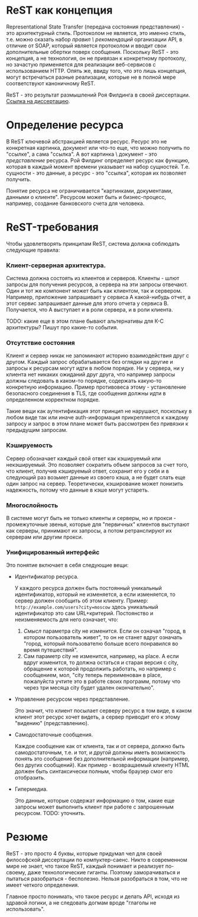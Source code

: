 # ReST как концепция

Representational State Transfer (передача состояния представления) - это архитектурный стиль. Протоколом не является, это именно стиль, т.е. можно сказать набор *правил \ рекомендаций* организации API, в отличие от SOAP, который является протоколом и вводит свои дополнительные обертки поверх сообщения. Поскольку ReST - это концепция, а не технология, он не привязан к конкретному протоколу, но зачастую применяется для реализации веб-сервисов с использованием HTTP. Опять же, ввиду того, что это лишь концепция, могут встречаться разные реализации, которые не в полной мере соответствуют каноничному ReST.

ReST - это результат размышлений Роя Филдинга в своей диссертации. [Ссылка на диссертацию](https://www.ics.uci.edu/~fielding/pubs/dissertation/rest_arch_style.htm#sec_5_2_1_1).

# Определение ресурса

В ReST ключевой абстракцией является ресурс. Ресурс это не конкретная картинка, документ или что-то еще, что можно получить по "ссылке", а сама "ссылка". А вот картинка \ документ - это *представление* ресурса. Рой Филдинг определяет ресурс как функцию, которая в каждый момент времени указывает на набор сущностей. Т.е. сущности - это данные, а ресурс - это "ссылка", которая их позволяет получить.

Понятие ресурса не ограничивается "картинками, документами, данными о клиенте". Ресурсом может быть и бизнес-процесс, например, создание банковского счета для человека.



# ReST-требования

Чтобы удовлетворять принципам ReST, система должна соблюдать следующие правила:

### Клиент-серверная архитектура.

Система должна состоять из клиентов и серверов. Клиенты - шлют запросы для получения ресурсов, а сервера на эти запросы отвечают. Один и тот же компонент может быть как клиентом, так и сервером. Например, приложение запрашивает у сервиса А какой-нибудь отчет, а этот сервис запрашивает данные для этого отчета у сервиса В. Получается, что А выступает и в роли сервера, и в роли клиента.

TODO: какие еще в этом плане бывают альтернативы для К-С архитектуры? Пишут про какие-то события.

### Отсутствие состояния

Клиент и сервер никак не запоминают историю взаимодействия друг с другом. Каждый запрос обрабатывается без оглядки на другие и запросы к ресурсам могут идти в любом порядке. Ни у сервера, ни у клиента нет никаких ожиданий друг друга, что например запросы должны следовать в каком-то порядке, содержать какую-то конкретную информацию. Пример противовеса этому - установление безопасного соединения в TLS, где сообщения должны идти в определенном корректном порядке.

Такие вещи как аутентификация этот принцип не нарушают, поскольку в любом виде так или иначе auth-информация прикрепляется к каждому запросу и запрос в этом плане может быть рассмотрен без привязки к предыдущим запросам.

### Кэшируемость

Сервер обозначает каждый свой ответ как кэшируемый или некэшируемый. Это позволяет сократить объем запросов за счет того, что клиент, получив кэшируемый ответ, сохранит его у себя и в следующий раз возьмет данные из своего кэша, а не будет слать еще один запрос на сервер. Теоретически, кэширование может понизить надежность, потому что данные в кэше могут устареть.

### Многослойность

В системе могут быть не только клиенты и серверы, но и прокси - промежуточные звенья, которые для "первичных" клиентов выступают как серверы, принимают их запросы, а потом ретранслируют их серверам или другим прокси.

### Унифицированный интерфейс

Это понятие включает в себя следующие вещи:

* Идентификатор ресурса.

  У каждого ресурса должен быть постоянный уникальный идентификатор, который не изменяется, а если изменяется, то сервер должен сообщить об этом клиенту. Пример: `http://example.com/users?city=moscow` здесь уникальный идентификатор это сам URL+критерий. Постоянство и неизменяемость для него означает, что:

  1. *Смысл* параметра city не изменится. Если он означал "город, в котором пользователь живет", то он не станет вдруг означать "город, который пользователю больше всего понравился во время путешествий".
  2. Сам параметр city не изменится, например, на place. А если вдруг изменится, то должна остаться и старая версия с city, обращение к которой продолжить работать, но например с сообщением, мол, "city теперь переименован в place, пожалуйста учтите это в работе своих программ, потому что через три месяца city будет удален окончательно".

* Управление ресурсом через представление.

  Это значит, что клиент посылает серверу ресурс в том виде, в каком клиент этот ресурс хочет видеть, а сервер приводит его к этому "видению" (представлению).

* Самодостаточные сообщения.

  Каждое сообщение как от клиента, так и от сервера, должно быть самодостаточным, т.е. и тот, и другой должны иметь возможность понять это сообщение без дополнительной информации (например, без других сообщений). Как пример - возвращаемый клиенту HTML должен быть синтаксически полным, чтобы браузер смог его отобразить.

* Гипермедиа.

  Это данные, которые содержат информацию о том, какие еще запросы может выполнить клиент при работе с запрошенным ресурсом. TODO: уточнить.

# Резюме

ReST - это просто 4 буквы, которые придумал чел для своей философской диссертации по компуктер-саенс. Никто в современном мире не знает, что такое ReST, каждый понимает и реализует по-своему, даже технологические гиганты. Поэтому заморачиваться и пытаться разобраться - бесполезно. Нельзя разобраться в том, что не имеет четкого определения.

Главное просто понимать, что такое ресурс и делать API, исходя из здравой логики, а не следовать догмам вроде "глаголы не использовать".